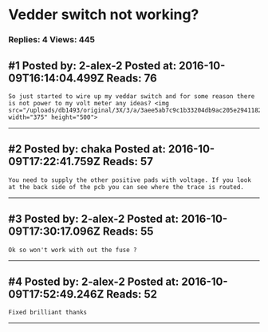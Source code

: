 # Vedder switch not working?

### Replies: 4 Views: 445

## \#1 Posted by: 2-alex-2 Posted at: 2016-10-09T16:14:04.499Z Reads: 76

```
So just started to wire up my veddar switch and for some reason there is not power to my volt meter any ideas? <img src="/uploads/db1493/original/3X/3/a/3aee5ab7c9c1b33204db9ac205e2941182101a9d.jpg" width="375" height="500">
```

---
## \#2 Posted by: chaka Posted at: 2016-10-09T17:22:41.759Z Reads: 57

```
You need to supply the other positive pads with voltage. If you look at the back side of the pcb you can see where the trace is routed.
```

---
## \#3 Posted by: 2-alex-2 Posted at: 2016-10-09T17:30:17.096Z Reads: 55

```
Ok so won't work with out the fuse ?
```

---
## \#4 Posted by: 2-alex-2 Posted at: 2016-10-09T17:52:49.246Z Reads: 52

```
Fixed brilliant thanks
```

---
